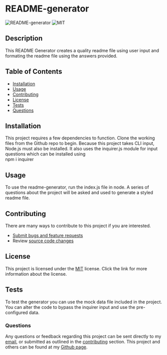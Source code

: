 
  # README-generator

  ![README-generator](https://img.shields.io/github/languages/top/yooperjb/readme-generator) ![MIT](https://img.shields.io/badge/license-MIT-blue)

  ## Description
  This README Generator creates a quality readme file using user input and formating the readme file using the answers provided.

  ## Table of Contents
  * [Installation](#installation)
  * [Usage](#usage)
  * [Contributing](#contributing)
  * [License](#license)
  * [Tests](#tests)
  * [Questions](#questions)
    
  ## Installation
  This project requires a few dependencies to function. Clone the working files from the Github repo to begin. Because this project takes CLI input, Node.js must also be installed. It also uses the inquirer.js module for input questions which can be installed using <br /> npm i inquirer <br />
    
  ## Usage
  To use the readme-generator, run the index.js file in node. A series of questions about the project will be asked and used to generate a styled readme file.

  ## Contributing
  There are many ways to contribute to this project if you are interested. 

  * [Submit bugs and feature requests]('https://github.com/yooperjb/readme-generator/issues')
  * Review [source code changes]('https://github.com/yooperjb/readme-generator/pulls')

  ## License
  This project is licensed under the [MIT](https://choosealicense.com/licenses/mit/) license. Click the link for more information about the license.

  ## Tests
  To test the generator you can use the mock data file included in the project. You can alter the code to bypass the inquirer input and use the pre-configured data.

  ### Questions
  Any questions or feedback regarding this project can be sent directly to my [email](mailto:jason.barnes@humboldt.edu), or submitted as outlined in the [contributing](#contributing) section. This project and others can be found at my [Github page]('https://github.com/yooperjb').

  
